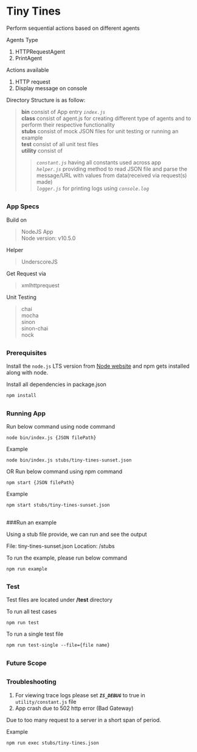 # Tiny Tines

Perform sequential actions based on different agents

Agents Type
1. HTTPRequestAgent 
2. PrintAgent

Actions available
1. HTTP request
2. Display message on console

Directory Structure is as follow:

> **bin** consist of App entry _`index.js`_ <br>
**class** consist of agent.js for creating different type of agents and to perform their respective functionality <br>
**stubs** consist of mock JSON files for unit testing or running an example <br>
**test** consist of all unit test files <br>
**utility** consist of 
>> _`constant.js`_ having all constants used across app <br>
_`helper.js`_ providing method to read JSON file and parse the message/URL with values from data(received via request(s) made) <br>
_`logger.js`_ for printing logs using _`console.log`_ 

##
### App Specs

Build on
> NodeJS App <br>
Node version: v10.5.0

Helper
> UnderscoreJS 

Get Request via
> xmlhttprequest

Unit Testing
> chai <br>
mocha <br>
sinon <br>
sinon-chai <br>
nock

##
### Prerequisites
Install the `node.js` LTS version from [Node website](https://nodejs.org/en/) and npm gets installed along with node.

Install all dependencies in package.json

```
npm install
```

##
### Running App

Run below command using node command

```
node bin/index.js {JSON filePath}
```

Example

```
node bin/index.js stubs/tiny-tines-sunset.json
```

OR Run below command using npm command
 
```
npm start {JSON filePath}
```

Example

```
npm start stubs/tiny-tines-sunset.json
```
 
##
###Run an example

Using a stub file provide, we can run and see the output

File: tiny-tines-sunset.json
Location: /stubs

To run the example, please run below command
```
npm run example
```

##
### Test

Test files are located under **/test** directory

To run all test cases
  
```
npm run test
```

To run a single test file

```
npm run test-single --file={file name}
```

##
### Future Scope

##
### Troubleshooting
1. For viewing trace logs please set **_`IS_DEBUG`_** to true in `utility/constant.js` file
1. App crash due to 502 http error (Bad Gateway)

Due to too many request to a server in a short span of period.

Example
```
npm run exec stubs/tiny-tines.json
```


